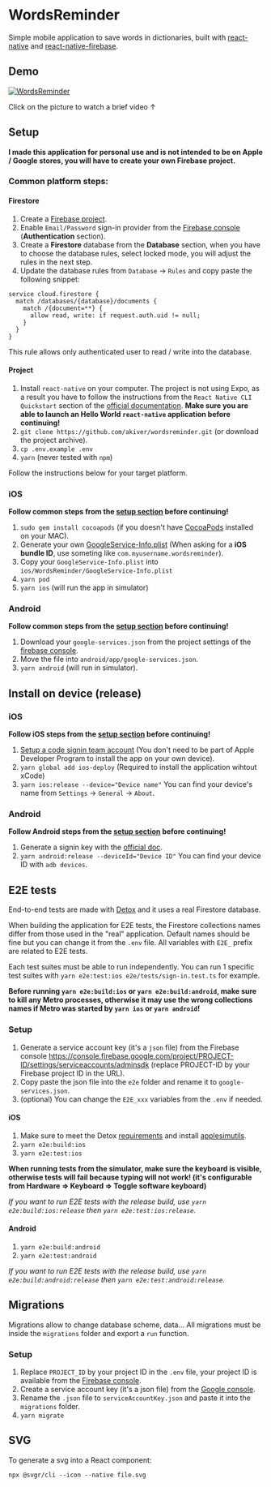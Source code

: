 WordsReminder
==========

Simple mobile application to save words in dictionaries, built with [react-native](https://facebook.github.io/react-native/) and [react-native-firebase](https://rnfirebase.io/).

## Demo

[![WordsReminder](https://i.imgur.com/V7Jcc4s.jpg)](https://youtu.be/eg-8QK2pXhU)

Click on the picture to watch a brief video ↑

## Setup

**I made this application for personal use and is not intended to be on Apple / Google stores, you will have to create your own Firebase project.**

### Common platform steps:

#### Firestore

1. Create a [Firebase project](https://console.firebase.google.com/).
2. Enable `Email/Password` sign-in provider from the [Firebase console](https://console.firebase.google.com/) (**Authentication** section).
3. Create a **Firestore** database from the **Database** section, when you have to choose the database rules, select locked mode, you will adjust the rules in the next step.
4. Update the database rules from `Database` -> `Rules` and copy paste the following snippet:
```
service cloud.firestore {
  match /databases/{database}/documents {
    match /{document=**} {
      allow read, write: if request.auth.uid != null;
    }
  }
}
```
This rule allows only authenticated user to read / write into the database.

#### Project

1. Install `react-native` on your computer. The project is not using Expo, as a result you have to follow the instructions from the `React Native CLI Quickstart` section of the [official documentation](https://facebook.github.io/react-native/docs/getting-started).
**Make sure you are able to launch an Hello World `react-native` application before continuing!**
2. `git clone https://github.com/akiver/wordsreminder.git` (or download the project archive).
3. `cp .env.example .env`
4. `yarn` (never tested with `npm`)

Follow the instructions below for your target platform.

### iOS

**Follow common steps from the [setup section](#common-platform-steps) before continuing!**

1. `sudo gem install cocoapods` (if you doesn't have [CocoaPods](https://cocoapods.org/) installed on your MAC).
2. Generate your own [GoogleService-Info.plist](https://firebase.google.com/docs/ios/setup#add_firebase_to_your_app) (When asking for a **iOS bundle ID**, use someting like `com.myusername.wordsreminder`).
3. Copy your `GoogleService-Info.plist` into `ios/WordsReminder/GoogleService-Info.plist`
4. `yarn pod`
5. `yarn ios` (will run the app in simulator)

### Android

**Follow common steps from the [setup section](#common-platform-steps) before continuing!**

1. Download your `google-services.json` from the project settings of the [firebase console](https://console.firebase.google.com).
2. Move the file into `android/app/google-services.json`.
3. `yarn android` (will run in simulator).

## Install on device (release)

### iOS

**Follow iOS steps from the [setup section](#ios-1) before continuing!**

1. [Setup a code signin team account](https://facebook.github.io/react-native/docs/running-on-device#2-configure-code-signing) (You don't need to be part of
Apple Developer Program to install the app on your own device).
2. `yarn global add ios-deploy` (Required to install the application wihtout xCode)
3. `yarn ios:release --device="Device name"` You can find your device's name from `Settings` -> `General` -> `About`.

### Android

**Follow Android steps from the [setup section](#Android) before continuing!**

1. Generate a signin key with the [official doc](https://facebook.github.io/react-native/docs/signed-apk-android).
2. `yarn android:release --deviceId="Device ID"` You can find your device ID with `adb devices`.

## E2E tests

End-to-end tests are made with [Detox](https://github.com/wix/Detox) and it uses a real Firestore database.

When building the application for E2E tests, the Firestore collections names differ from those used in the "real" application.
Default names should be fine but you can change it from the `.env` file.
All variables with `E2E_` prefix are related to E2E tests.

Each test suites must be able to run independently.
You can run 1 specific test suites with `yarn e2e:test:ios e2e/tests/sign-in.test.ts` for example.

**Before running `yarn e2e:build:ios` or `yarn e2e:build:android`, make sure to kill any Metro processes, otherwise it may use the wrong collections names if Metro was started by `yarn ios` or `yarn android`!**

### Setup

1. Generate a service account key (it's a `json` file) from the Firebase console https://console.firebase.google.com/project/PROJECT-ID/settings/serviceaccounts/adminsdk (replace PROJECT-ID by your Firebase project ID in the URL).
2. Copy paste the json file into the `e2e` folder and rename it to `google-services.json`.
3. (optional) You can change the `E2E_xxx` variables from the `.env` if needed.

#### iOS

1. Make sure to meet the Detox [requirements](https://github.com/wix/Detox/blob/master/docs/Introduction.GettingStarted.md#prerequisites) and install [applesimutils](https://github.com/wix/Detox/blob/master/docs/Introduction.GettingStarted.md#3-install-applesimutils).
2. `yarn e2e:build:ios`
3. `yarn e2e:test:ios`

**When running tests from the simulator, make sure the keyboard is visible, otherwise tests will fail because typing will not work! (it's configurable from Hardware => Keyboard => Toggle software keyboard)**

*If you want to run E2E tests with the release build, use `yarn e2e:build:ios:release` then `yarn e2e:test:ios:release`.*

#### Android

1. `yarn e2e:build:android`
2. `yarn e2e:test:android`

*If you want to run E2E tests with the release build, use `yarn e2e:build:android:release` then `yarn e2e:test:android:release`.*

## Migrations

Migrations allow to change database scheme, data...
All migrations must be inside the `migrations` folder and export a `run` function.

### Setup

1. Replace `PROJECT_ID` by your project ID in the `.env` file, your project ID is available from the [Firebase console](https://console.firebase.google.com/).
2. Create a service account key (it's a json file) from the [Google console](https://console.cloud.google.com/iam-admin/serviceaccounts).
3. Rename the `.json` file to `serviceAccountKey.json` and paste it into the `migrations` folder.
4. `yarn migrate`

## SVG

To generate a svg into a React component:

`npx @svgr/cli --icon --native file.svg`
